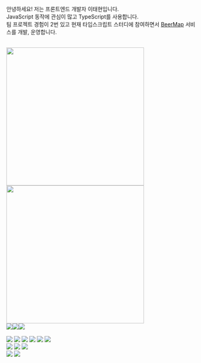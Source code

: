 안녕하세요! 저는 프론트엔드 개발자 이태현입니다.  
JavaScript 동작에 관심이 많고 TypeScript를 사용합니다.  
팀 프로젝트 경험이 2번 있고 현재 타입스크립트 스터디에 참여하면서 [BeerMap](https://beermap.vercel.app) 서비스를 개발, 운영합니다.  
<br />

<img src="https://github-readme-stats.vercel.app/api?username=hamelln&show_icons=true&theme=tokyonight" width="360px">
<img src="https://github-readme-stats.vercel.app/api/top-langs/?username=hamelln&layout=compact&theme=tokyonight" width="360px">

<br />
<div style="display:flex; flex-direction:row;">
    <a href="mailto:hylee.dev@gmail.com">
        <img src="https://img.shields.io/badge/Gmail-EA4335?style=for-the-badge&logo=gmail&logoColor=f2f2f2"> 
    </a>
    <a href="https://www.linkedin.com/in/%ED%83%9C%ED%98%84-%EC%9D%B4-531077273/">
        <img src="https://img.shields.io/badge/linkedin-0A66C2?style=for-the-badge&logo=linkedin&logoColor=f2f2f2"> 
    </a>
    <a href="https://blog.cinntiq.synology.me" target="_blank"><img src="https://img.shields.io/badge/ghost-15171A?style=for-the-badge&logo=ghost&logoColor=f2f2f2"></a>
</div>

<br />

<div align="left">
<img src="https://img.shields.io/badge/React-61DAFB?style=flat&logo=react&logoColor=373737"/>
<img src="https://img.shields.io/badge/Next.js-000000?style=flat&logo=next.js&logoColor=f2f2f2"/>
<img src="https://img.shields.io/badge/TypeScript-3178C6?style=flat&logo=typescript&logoColor=f2f2f2"/>
<img src="https://img.shields.io/badge/HTML5-E34F26?style=flat&logo=html5&logoColor=f2f2f2"/>
<img src="https://img.shields.io/badge/CSS3-1572B6?style=flat&logo=css3&logoColor=f2f2f2"/>
<img src="https://img.shields.io/badge/JavaScript-F7DF1E?style=flat&logo=javascript&logoColor=373737"/>  
</div>

<div align="left">
<img src="https://img.shields.io/badge/Jest-C21325?style=flat&logo=jest&logoColor=f2f2f2"/>
<img src="https://img.shields.io/badge/Storybook-FF4785?style=flat&logo=storybook&logoColor=373737"/>
<img src="https://img.shields.io/badge/Cypress-17202C?style=flat&logo=cypress&logoColor=f2f2f2"/>
</div>

<div align="left">
<img src="https://img.shields.io/badge/Figma-F24E1E?style=flat&logo=figma&logoColor=373737"/>
<img src="https://img.shields.io/badge/Discord-5865F2?style=flat&logo=discord&logoColor=f2f2f2"/>
</div>
